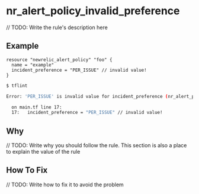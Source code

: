# nr_alert_policy_invalid_preference

// TODO: Write the rule's description here

## Example

```hcl
resource "newrelic_alert_policy" "foo" {
  name = "example"
  incident_preference = "PER_ISSUE" // invalid value!
}
```

```bash
$ tflint

Error: 'PER_ISSUE' is invalid value for incident_preference (nr_alert_policy_invalid_preference)

  on main.tf line 17:
  17:   incident_preference = "PER_ISSUE" // invalid value!

```

## Why

// TODO: Write why you should follow the rule. This section is also a place to explain the value of the rule

## How To Fix

// TODO: Write how to fix it to avoid the problem

